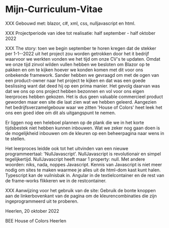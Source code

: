 # Mijn-Curriculum-Vitae 

XXX Gebouwd met: blazor, c#, xml, css, nulljavascript en html. 

XXX Projectperiode van idee tot realisatie: half september - half oktober 2022 

XXX The story: toen we begin september te horen kregen dat de stekker per 1-1--2022 uit het project zou worden getrokken door het it bedrijf waarvoor we werkten vonden we het tijd om onze CV's te updaten. Omdat we onze tijd zinvol wilden vullen hebben we besloten om Blazor op te pakken en om te kijken hoever we konden komen met dit voor ons onbekende framework. 
Sander hebben we gevraagd om met de ogen van een product-owner naar het project te kijken en dat was een goede beslissing want dat deed hij op een prima manier. Het gevolg daarvan was dat we ons op ons project hebben bezonnen en vol voor ons eigen leerproces hebben gekozen. Het is dus geen valuable commercieel product geworden maar een site die laat zien wat we hebben geleerd. Aangezien het bedrijfsverzamelgebouw waar we zitten 'House of Colors' heet leek het ons een goed idee om dit als uitgangspunt te nemen.

Er liggen nog een heleboel plannen op de plank die we in het korte tijdsbestek niet hebben kunnen inbouwen. Wat we zeker nog gaan doen is de mogelijkheid inbouwen om de kleuren op een beheerpagina naar wens in te stellen.  

Het leerproces leidde ook tot het uitvinden van een nieuwe programmeertaal: 'NullJavascript'. NullJavascript is revolutionair en simpel tegelijkertijd. NullJavascript heeft maar 1 property: null. Met andere woorden: niks, nada, noppes Javascript. Kennis van Javascript is niet meer nodig om sites te maken waarmee je alles uit de html-dom kast kunt halen. Typescript kan de vuilnisbak in. Angular in de textielcontainer en de rest van de frame-works flikkeren we in de restcontainer.  

XXX Aanwijzing voor het gebruik van de site:
Gebruik de bonte knoppen aan de linkerbovenkant van de pagina om de kleurencombinaties die zijn ingeprogrammeerd uit te proberen. 


Heerlen, 20 oktober 2022

BEE House of Colors Heerlen
